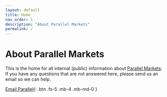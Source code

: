 ```yaml
---
layout: default
title: Home
nav_order: 1
description: "About Parallel Markets"
permalink: /
---
```

# About Parallel Markets

This is the home for all internal (public) information about [Parallel Markets](https://parallelmarkets.com).  If you have any questions that are not answered here, please send us an email so we can help.

[Email Parallel](mailto:help@parallelmarkets.com){: .btn .fs-5 .mb-4 .mb-md-0 }
